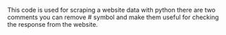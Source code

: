 This code is used for scraping a website data with python there are two comments you can remove # symbol and make them useful for checking the response from the website.

